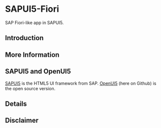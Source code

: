 SAPUI5-Fiori
============

SAP Fiori-like app in SAPUI5. 

Introduction
------------



More Information
----------------


SAPUI5 and OpenUI5
------------------
[SAPUI5](scn.sap.com/community/developer-center/front-end) is the HTML5 UI framework from SAP. [OpenUI5](http://sap.github.io/openui5/) (here on Github) is the open source version. 

Details
-------


Disclaimer
----------
